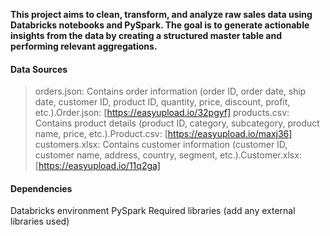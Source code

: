 **This project aims to clean, transform, and analyze raw sales data using Databricks notebooks and PySpark. The goal is to generate actionable insights from the data by creating a structured master table and performing relevant aggregations.**

#### Data Sources
> orders.json: Contains order information (order ID, order date, ship date, customer ID, product ID, quantity, price, discount, profit, etc.).Order.json: [https://easyupload.io/32pgyf]
> products.csv: Contains product details (product ID, category, subcategory, product name, price, etc.).Product.csv: [https://easyupload.io/maxj36]
> customers.xlsx: Contains customer information (customer ID, customer name, address, country, segment, etc.).Customer.xlsx: [https://easyupload.io/11q2ga]

#### Dependencies
Databricks environment
PySpark
Required libraries (add any external libraries used)
	
